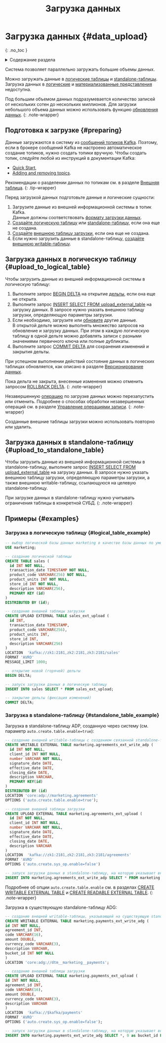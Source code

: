 ﻿---
layout: default
title: Загрузка данных
nav_order: 3
parent: Работа с системой
has_children: true
has_toc: false
---

# Загрузка данных {#data_upload}
{: .no_toc }

<details markdown="block">
  <summary>
    Содержание раздела
  </summary>
  {: .text-delta }
1. TOC
{:toc}
</details>

Система позволяет параллельно загружать большие объемы данных. 

Можно загружать данные в [логические таблицы](../../overview/main_concepts/logical_table/logical_table.md) и 
[standalone-таблицы](../../overview/main_concepts/standalone_table/standalone_table.md).
Загрузка данных в [логические](../../overview/main_concepts/logical_view/logical_view.md) 
и [материализованные представления](../../overview/main_concepts/materialized_view/materialized_view.md) 
недоступна.

Под большим объемом данных подразумевается количество записей от нескольких сотен до нескольких миллионов. 
Для загрузки небольшого объема данных можно использовать функцию [обновления данных](../data_update/data_update.md).
{: .note-wrapper}

## Подготовка к загрузке {#preparing}

Данные загружаются в систему из [сообщений топиков Kafka](../../reference/upload_format/upload_format.md). 
Поэтому, если в брокере сообщений Kafka не настроено автоматическое создание топиков, нужно создать топики вручную.
Чтобы создать топик, следуйте любой из инструкций в документации Kafka:
*   [Quick Start](https://kafka.apache.org/documentation/#quickstart),
*   [Adding and removing topics](https://kafka.apache.org/documentation/#basic_ops_add_topic).

Рекомендации о разделении данных по топикам см. в разделе [Внешняя таблица](../../overview/main_concepts/external_table/external_table.md).
{: .tip-wrapper}

Перед загрузкой данных подготовьте данные и логические сущности:
   1. Загрузите данные из внешней информационной системы в топик Kafka.  
      Данные должны соответствовать [формату загрузки данных](../../reference/upload_format/upload_format.md).
   2. [Создайте логическую таблицу](../../reference/sql_plus_requests/CREATE_TABLE/CREATE_TABLE.md) или 
      [standalone-таблицу](../../overview/main_concepts/standalone_table/standalone_table.md), если она еще не создана.
   3. [Создайте](../../reference/sql_plus_requests/CREATE_UPLOAD_EXTERNAL_TABLE/CREATE_UPLOAD_EXTERNAL_TABLE.md)
      [внешнюю таблицу загрузки](../../overview/main_concepts/external_table/external_table.md#upload_table), если она 
      еще не создана.
   4. Если нужно загрузить данные в standalone-таблицу, 
      [создайте](../../reference/sql_plus_requests/CREATE_WRITABLE_EXTERNAL_TABLE/CREATE_WRITABLE_EXTERNAL_TABLE.md)
      [внешнюю writable-таблицу](../../overview/main_concepts/external_table/external_table.md#writable_table).

## Загрузка данных в логическую таблицу {#upload_to_logical_table}

Чтобы загрузить данные из внешней информационной системы в логическую таблицу:
1. Выполните запрос [BEGIN DELTA](../../reference/sql_plus_requests/BEGIN_DELTA/BEGIN_DELTA.md)
   на открытие [дельты](../../overview/main_concepts/delta/delta.md), если она еще не открыта.
2. Выполните запрос [INSERT SELECT FROM upload_external_table](../../reference/sql_plus_requests/INSERT_SELECT_FROM_upload_external_table/INSERT_SELECT_FROM_upload_external_table.md)
   на загрузку данных. В запросе нужно указать внешнюю таблицу загрузки, определяющую параметры загрузки.
3. Если необходимо, загрузите или [обновите](../data_update/data_update.md) другие данные.
   <br>В открытой дельте можно выполнять множество запросов на обновление и загрузку данных. При этом в каждую логическую
   таблицу в одной дельте можно добавлять записи с разными значениями первичного ключа или полные дубликаты.
4. Выполните запрос [COMMIT DELTA](../../reference/sql_plus_requests/COMMIT_DELTA/COMMIT_DELTA.md)
   для сохранения изменений и закрытия дельты.

При успешном выполнении действий состояние данных в логических таблицах обновляется, как описано в разделе
[Версионирование данных](data_versioning/data_versioning.md).

Пока дельта не закрыта, внесенные изменения можно отменить запросом 
[ROLLBACK DELTA](../../reference/sql_plus_requests/ROLLBACK_DELTA/ROLLBACK_DELTA.md).
{: .note-wrapper}

Незавершенную [операцию](../../overview/main_concepts/write_operation/write_operation.md) по загрузке данных можно 
перезапустить или отменить. Подробнее о способах обработки незавершенных операций см. в разделе
[Управление операциями записи](../../working_with_system/operation_management/write_op_management/write_op_management.md).
{: .note-wrapper}

Созданные внешние таблицы загрузки можно использовать повторно или удалить.

## Загрузка данных в standalone-таблицу {#upload_to_standalone_table}

Чтобы загрузить данные из внешней информационной системы в standalone-таблицу, выполните запрос 
[INSERT SELECT FROM upload_external_table](../../reference/sql_plus_requests/INSERT_SELECT_FROM_upload_external_table/INSERT_SELECT_FROM_upload_external_table.md) 
на загрузку данных. В запросе нужно указать внешнюю таблицу загрузки, определяющую параметры загрузки, а также
внешнюю writable-таблицу, ссылающуюся на целевую standalone-таблицу.

При загрузке данных в standalone-таблицу нужно учитывать ограничения таблицы в конкретной СУБД.
{: .note-wrapper}

## Примеры {#examples}

### Загрузка в логическую таблицу {#logical_table_example}

```sql
-- выбор логической базы данных marketing в качестве базы данных по умолчанию
USE marketing;

-- создание логической таблицы
CREATE TABLE sales (
  id INT NOT NULL,
  transaction_date TIMESTAMP NOT NULL,
  product_code VARCHAR(256) NOT NULL,
  product_units INT NOT NULL,
  store_id INT NOT NULL,
  description VARCHAR(256),
  PRIMARY KEY (id)
)
DISTRIBUTED BY (id);

-- создание внешней таблицы загрузки
CREATE UPLOAD EXTERNAL TABLE sales_ext_upload (
  id INT,
  transaction_date TIMESTAMP,
  product_code VARCHAR(256),
  product_units INT,
  store_id INT,
  description VARCHAR(256)
)
LOCATION  'kafka://zk1:2181,zk2:2181,zk3:2181/sales'
FORMAT 'AVRO'
MESSAGE_LIMIT 1000;

-- открытие новой (горячей) дельты
BEGIN DELTA;

-- запуск загрузки данных в логическую таблицу
INSERT INTO sales SELECT * FROM sales_ext_upload;

-- закрытие дельты (фиксация изменений)
COMMIT DELTA;
```

### Загрузка в standalone-таблицу {#standalone_table_example}

Загрузка в standalone-таблицу ADP, созданную через систему (см. параметр `auto.create.table.enable=true`):

```sql
-- создание внешней writable-таблицы с созданием связанной standalone-таблицы в ADP
CREATE WRITABLE EXTERNAL TABLE marketing.agreements_ext_write_adp (
  id INT NOT NULL,
  client_id INT NOT NULL,
  number VARCHAR NOT NULL,
  signature_date DATE,
  effective_date DATE,
  closing_date DATE,
  description VARCHAR,
  PRIMARY KEY(id)
)
DISTRIBUTED BY (id)
LOCATION 'core:adp://marketing.agreements'
OPTIONS ('auto.create.table.enable=true');

-- создание внешней таблицы загрузки
CREATE UPLOAD EXTERNAL TABLE marketing.agreements_ext_upload (
  id INT NOT NULL,
  client_id INT NOT NULL,
  number VARCHAR NOT NULL,
  signature_date DATE,
  effective_date DATE,
  closing_date DATE,
  description VARCHAR
) 
LOCATION  'kafka://zk1:2181,zk2:2181,zk3:2181/agreements'
FORMAT 'AVRO'
OPTIONS ('auto.create.sys_op.enable=false')

-- запуск загрузки данных в standalone-таблицу, на которую указывает внешняя writable-таблица agreements_ext_write_adp
INSERT INTO marketing.agreements_ext_write_adp SELECT * FROM marketing.agreements_ext_upload;
```

Подробнее об опции `auto.create.table.enable` см. в разделах 
[CREATE WRITABLE EXTERNAL TABLE](../../reference/sql_plus_requests/CREATE_WRITABLE_EXTERNAL_TABLE/CREATE_WRITABLE_EXTERNAL_TABLE.md) и 
[CREATE READABLE EXTERNAL TABLE](../../reference/sql_plus_requests/CREATE_READABLE_EXTERNAL_TABLE/CREATE_READABLE_EXTERNAL_TABLE.md).
{: .note-wrapper}

Загрузка в существующую standalone-таблицу ADG:

```sql
-- создание внешней writable-таблицы, указывающей на существующую standalone-таблицу ADG
CREATE WRITABLE EXTERNAL TABLE marketing.payments_ext_write_adg (
id INT NOT NULL,
agreement_id INT,
code VARCHAR(16),
amount DOUBLE,
currency_code VARCHAR(3),
description VARCHAR,
bucket_id INT NOT NULL
)
LOCATION 'core:adg://dtm__marketing__payments';

-- создание внешней таблицы загрузки
CREATE UPLOAD EXTERNAL TABLE marketing.payments_ext_upload (
id INT NOT NULL,
agreement_id INT,
code VARCHAR(16),
amount DOUBLE,
currency_code VARCHAR(3),
description VARCHAR
)
LOCATION  'kafka://$kafka/payments'
FORMAT 'AVRO'
OPTIONS ('auto.create.sys_op.enable=false');

-- запуск загрузки данных в standalone-таблицу, на которую указывает внешняя writable-таблица payments_ext_write_adg
INSERT INTO marketing.payments_ext_write_adg SELECT *, 0 as bucket_id FROM marketing.payments_ext_upload;
```